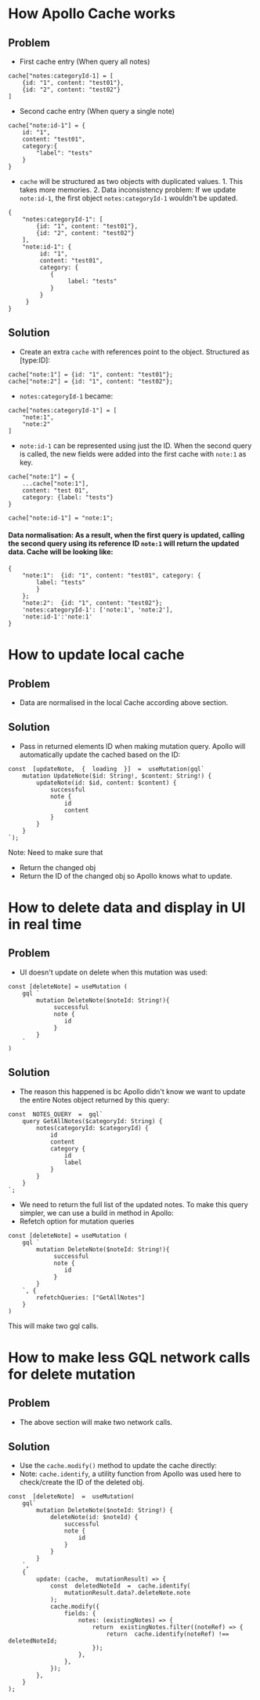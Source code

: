 # How Apollo Cache works

## Problem

- First cache entry (When query all notes)

```
cache["notes:categoryId-1] = [
	{id: "1", content: "test01"},
	{id: "2", content: "test02"}
]
```

- Second cache entry (When query a single note)

```
cache["note:id-1"] = {
	id: "1",
	content: "test01",
	category:{
		"label": "tests"
	}
}
```

- `cache` will be structured as two objects with duplicated values. 1. This takes more memories. 2. Data inconsistency problem: If we update `note:id-1`, the first object `notes:categoryId-1` wouldn't be updated.

```
{
	"notes:categoryId-1": [
		{id: "1", content: "test01"},
		{id: "2", content: "test02"}
	],
	"note:id-1": {
		 id: "1",
		 content: "test01",
		 category: {
			{
				 label: "tests"
			}
		 }
	 }
}
```

## Solution

- Create an extra `cache` with references point to the object. Structured as [type:ID]:

```
cache["note:1"] = {id: "1", content: "test01"};
cache["note:2"] = {id: "1", content: "test02"};
```

- `notes:categoryId-1` became:

```
cache["notes:categoryId-1"] = [
	"note:1",
	"note:2"
]
```

- `note:id-1` can be represented using just the ID. When the second query is called, the new fields were added into the first cache with `note:1` as key.

```
cache["note:1"] = {
	...cache["note:1"],
	content: "test 01",
	category: {label: "tests"}
}

cache["note:id-1"] = "note:1";
```

#### Data normalisation: As a result, when the first query is updated, calling the second query using its reference ID `note:1` will return the updated data. Cache will be looking like:

```
{
	"note:1":  {id: "1", content: "test01", category: {
		label: "tests"
		}
	};
	"note:2":  {id: "1", content: "test02"};
	'notes:categoryId-1': ['note:1', 'note:2'],
	'note:id-1':'note:1'
}
```

# How to update local cache

## Problem

- Data are normalised in the local Cache according above section.

## Solution

- Pass in returned elements ID when making mutation query. Apollo will automatically update the cached based on the ID:

```
const  [updateNote,  {  loading  }]  =  useMutation(gql`
	mutation UpdateNote($id: String!, $content: String!) {
		updateNote(id: $id, content: $content) {
			successful
			note {
				id
				content
			}
		}
	}
`);
```

Note:
Need to make sure that

- Return the changed obj
- Return the ID of the changed obj so Apollo knows what to update.

# How to delete data and display in UI in real time

## Problem

- UI doesn't update on delete when this mutation was used:

```
const [deleteNote] = useMutation (
	gql `
		mutation DeleteNote($noteId: String!){
			 successful
			 note {
				id
			 }
		}
	`
)
```

## Solution

- The reason this happened is bc Apollo didn't know we want to update the entire Notes object returned by this query:

```
const  NOTES_QUERY  =  gql`
	query GetAllNotes($categoryId: String) {
		notes(categoryId: $categoryId) {
			id
			content
			category {
				id
				label
			}
		}
	}
`;
```

- We need to return the full list of the updated notes. To make this query simpler, we can use a build in method in Apollo:
- Refetch option for mutation queries

```
const [deleteNote] = useMutation (
	gql `
		mutation DeleteNote($noteId: String!){
			 successful
			 note {
				id
			 }
		}
	`, {
		refetchQueries: ["GetAllNotes"]
	}
)
```

This will make two gql calls.

# How to make less GQL network calls for delete mutation

## Problem

- The above section will make two network calls.

## Solution

- Use the `cache.modify()` method to update the cache directly:
- Note:
  `cache.identify`, a utility function from Apollo was used here to check/create the ID of the deleted obj.

```
const  [deleteNote]  =  useMutation(
	gql`
		mutation DeleteNote($noteId: String!) {
			deleteNote(id: $noteId) {
				successful
				note {
					id
				}
			}
		}
	`,
	{
		update: (cache,  mutationResult) => {
			const  deletedNoteId  =  cache.identify(
				mutationResult.data?.deleteNote.note
			);
			cache.modify({
				fields: {
					notes: (existingNotes) => {
						return  existingNotes.filter((noteRef) => {
							return  cache.identify(noteRef) !==  deletedNoteId;
						});
					},
				},
			});
		},
	}
);
```
